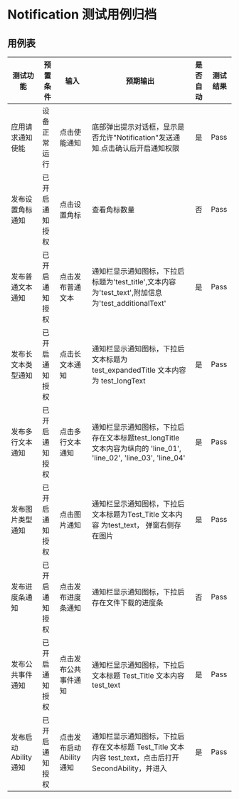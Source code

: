 # Notification 测试用例归档

## 用例表

| 测试功能            | 预置条件       | 输入                    | 预期输出                                                     | 是否自动 | 测试结果 |
| ------------------- | -------------- | ----------------------- | ------------------------------------------------------------ | :------- | -------- |
| 应用请求通知使能    | 设备正常运行   | 点击使能通知            | 底部弹出提示对话框，显示是否允许"Notification"发送通知.点击确认后开启通知权限 | 是       | Pass     |
| 发布设置角标通知    | 已开启通知授权 | 点击设置角标            | 查看角标数量                                                 | 否       | Pass     |
| 发布普通文本通知    | 已开启通知授权 | 点击发布普通文本        | 通知栏显示通知图标，下拉后标题为'test_title',文本内容为'test_text',附加信息为'test_additionalText' | 是       | Pass     |
| 发布长文本类型通知  | 已开启通知授权 | 点击长文本通知          | 通知栏显示通知图标，下拉后文本标题为 test_expandedTitle 文本内容为 test_longText | 是       | Pass     |
| 发布多行文本通知    | 已开启通知授权 | 点击多行文本通知        | 通知栏显示通知图标，下拉后存在文本标题test_longTitle 文本内容为纵向的 'line_01', 'line_02', 'line_03', 'line_04' | 是       | Pass     |
| 发布图片类型通知    | 已开启通知授权 | 点击图片通知            | 通知栏显示通知图标，下拉后文本标题为Test_Title 文本内容 为test_text， 弹窗右侧存在图片 | 是       | Pass     |
| 发布进度条通知      | 已开启通知授权 | 点击发布进度条通知      | 通知栏显示通知图标，下拉后存在文件下载的进度条               | 否       | Pass     |
| 发布公共事件通知    | 已开启通知授权 | 点击发布公共事件通知    | 通知栏显示通知图标，下拉后文本标题 Test_Title 文本内容 test_text | 是       | Pass     |
| 发布启动Ability通知 | 已开启通知授权 | 点击发布启动Ability通知 | 通知栏显示通知图标，下拉后存在文本标题 Test_Title 文本内容 test_text，点击后打开 SecondAbility，并进入 | 是       | Pass     |

